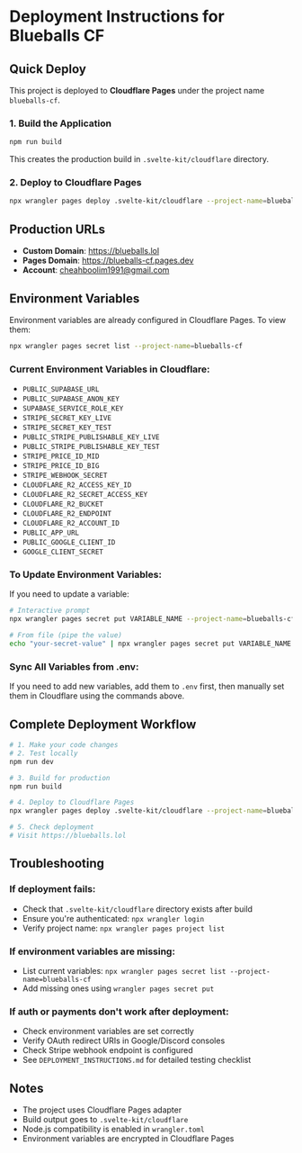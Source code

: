 # Deployment Instructions for Blueballs CF

## Quick Deploy

This project is deployed to **Cloudflare Pages** under the project name `blueballs-cf`.

### 1. Build the Application

```bash
npm run build
```

This creates the production build in `.svelte-kit/cloudflare` directory.

### 2. Deploy to Cloudflare Pages

```bash
npx wrangler pages deploy .svelte-kit/cloudflare --project-name=blueballs-cf
```

## Production URLs

- **Custom Domain**: https://blueballs.lol
- **Pages Domain**: https://blueballs-cf.pages.dev
- **Account**: cheahboolim1991@gmail.com

## Environment Variables

Environment variables are already configured in Cloudflare Pages. To view them:

```bash
npx wrangler pages secret list --project-name=blueballs-cf
```

### Current Environment Variables in Cloudflare:

- `PUBLIC_SUPABASE_URL`
- `PUBLIC_SUPABASE_ANON_KEY`
- `SUPABASE_SERVICE_ROLE_KEY`
- `STRIPE_SECRET_KEY_LIVE`
- `STRIPE_SECRET_KEY_TEST`
- `PUBLIC_STRIPE_PUBLISHABLE_KEY_LIVE`
- `PUBLIC_STRIPE_PUBLISHABLE_KEY_TEST`
- `STRIPE_PRICE_ID_MID`
- `STRIPE_PRICE_ID_BIG`
- `STRIPE_WEBHOOK_SECRET`
- `CLOUDFLARE_R2_ACCESS_KEY_ID`
- `CLOUDFLARE_R2_SECRET_ACCESS_KEY`
- `CLOUDFLARE_R2_BUCKET`
- `CLOUDFLARE_R2_ENDPOINT`
- `CLOUDFLARE_R2_ACCOUNT_ID`
- `PUBLIC_APP_URL`
- `PUBLIC_GOOGLE_CLIENT_ID`
- `GOOGLE_CLIENT_SECRET`

### To Update Environment Variables:

If you need to update a variable:

```bash
# Interactive prompt
npx wrangler pages secret put VARIABLE_NAME --project-name=blueballs-cf

# From file (pipe the value)
echo "your-secret-value" | npx wrangler pages secret put VARIABLE_NAME --project-name=blueballs-cf
```

### Sync All Variables from .env:

If you need to add new variables, add them to `.env` first, then manually set them in Cloudflare using the commands above.

## Complete Deployment Workflow

```bash
# 1. Make your code changes
# 2. Test locally
npm run dev

# 3. Build for production
npm run build

# 4. Deploy to Cloudflare Pages
npx wrangler pages deploy .svelte-kit/cloudflare --project-name=blueballs-cf

# 5. Check deployment
# Visit https://blueballs.lol
```

## Troubleshooting

### If deployment fails:
- Check that `.svelte-kit/cloudflare` directory exists after build
- Ensure you're authenticated: `npx wrangler login`
- Verify project name: `npx wrangler pages project list`

### If environment variables are missing:
- List current variables: `npx wrangler pages secret list --project-name=blueballs-cf`
- Add missing ones using `wrangler pages secret put`

### If auth or payments don't work after deployment:
- Check environment variables are set correctly
- Verify OAuth redirect URIs in Google/Discord consoles
- Check Stripe webhook endpoint is configured
- See `DEPLOYMENT_INSTRUCTIONS.md` for detailed testing checklist

## Notes

- The project uses Cloudflare Pages adapter
- Build output goes to `.svelte-kit/cloudflare`
- Node.js compatibility is enabled in `wrangler.toml`
- Environment variables are encrypted in Cloudflare Pages
